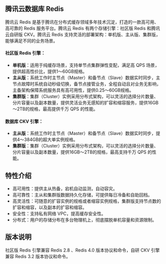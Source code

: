 ## 腾讯云数据库 Redis

腾讯云 Redis 是基于腾讯在分布式缓存领域多年技术沉淀，打造的一款高可用、高可靠的 Redis 服务平台。腾讯云 Redis 有两个存储引擎：社区版 Redis 和腾讯云自研版 CKV。腾讯云 Redis 支持灵活的部署架构：单机版、主从版、集群版，能够满足不同的业务场景。

#### 社区版 Redis 引擎：

 - **单机版**：适用于纯缓存场景，支持单节点集群弹性变配，满足高 QPS 场景，提供超高性价比，提供1～60GB规格。
 - **主从版**：系统工作时主节点（Master）和备节点（Slave）数据实时同步，主节点故障时系统自动秒级切换，备节点接管业务，全程自动且对业务无影响，主备架构保障系统服务具有高可用性，提供0.25～60GB规格。
 - **集群版**：集群（Cluster）实例采用分布式架构，可以灵活的选择分片数量、分片容量以及副本数量，提供灵活业务无感知的扩容和缩容服务，提供16GB～2TB的规格，最高提供千万 QPS 的性能。

#### 数据库 CKV 引擎：

- **主从版**：系统工作时主节点（Master）和备节点（Slave）数据实时同步，提供4～384GB的超大单实例规格。
- **集群版**：集群（Cluster）实例采用分布式架构，可以灵活的选择分片数量、分片容量以及副本数量，提供16GB～2TB的规格，最高支持千万 QPS 的性能。

## 特性介绍

- 高可用性：提供主从热备，宕机自动监测，自动容灾。
- 高可靠性：主从和集群版数据持久化存储，可提供每日冷备和自助回档。
- 高灵活性：可随意的扩容实例的规格或者缩容实例规格，集群版支持节点数的扩容和缩容，以及副本的扩容和缩容。
- 安全性：支持私有网络 VPC，提高缓存安全性。
- 分布式：用户的存储分布在多台物理机上，彻底摆脱单机容量和资源限制。

## 版本说明
社区版 Redis 引擎兼容 Redis 2.8 、Redis 4.0 版本协议和命令，自研 CKV 引擎兼容 Redis 3.2 版本协议和命令。

